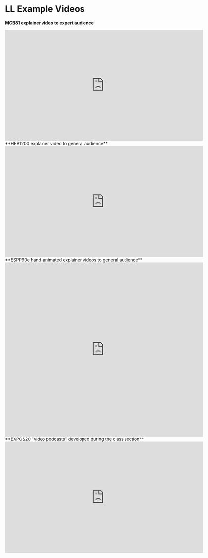 # LL Example Videos

**MCB81 explainer video to expert audience**
<iframe src="https://player.vimeo.com/video/225859135?title=0&byline=0&portrait=0" width="640" height="360" frameborder="0" allow="autoplay; fullscreen" allowfullscreen></iframe>
**HEB1200 explainer video to general audience**
<iframe width="640" height="360" src="https://www.youtube.com/embed/nImC4aQ2tf0" frameborder="0" allow="accelerometer; autoplay; encrypted-media; gyroscope; picture-in-picture" allowfullscreen></iframe>
**ESPP90e hand-animated explainer videos to general audience**
<iframe src="https://player.vimeo.com/video/338308861" width="640" height="564" frameborder="0" width="640" height="360" frameborder="0" allow="autoplay; fullscreen" allowfullscreen></iframe>
**EXPOS20 "video podcasts" developed during the class section**
<iframe src="https://player.vimeo.com/video/367288510?title=0&byline=0&portrait=0" width="640" height="360" frameborder="0" allow="autoplay; fullscreen" allowfullscreen></iframe>



<!--stackedit_data:
eyJoaXN0b3J5IjpbLTE2MDQ3MDQ3MDIsNTg5MTUzMTI2LC02ND
kxOTM1ODAsNTM3ODA1NDE5LC0xNTg2MDgyNTQ5LC00ODUyNTk2
MTksNjc3NDIwMzA4LC0xNTI0NjA0NDUyLDQzOTEyOTQ3MywtNT
gwMjAzMTIxXX0=
-->